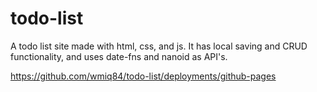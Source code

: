 # todo-list

A todo list site made with html, css, and js. It has local saving and CRUD functionality, and uses date-fns and nanoid as API's.

https://github.com/wmiq84/todo-list/deployments/github-pages
